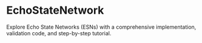 # EchoStateNetwork
Explore Echo State Networks (ESNs) with a comprehensive implementation, validation code, and step-by-step tutorial.
